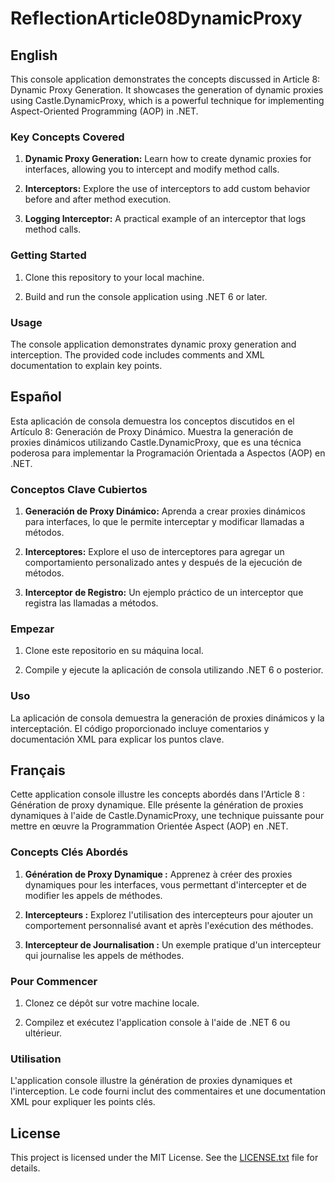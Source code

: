 # ReflectionArticle08DynamicProxy

## English

This console application demonstrates the concepts discussed in Article 8: Dynamic Proxy Generation. It showcases the generation of dynamic proxies using Castle.DynamicProxy, which is a powerful technique for implementing Aspect-Oriented Programming (AOP) in .NET.

### Key Concepts Covered

1. **Dynamic Proxy Generation:** Learn how to create dynamic proxies for interfaces, allowing you to intercept and modify method calls.

2. **Interceptors:** Explore the use of interceptors to add custom behavior before and after method execution.

3. **Logging Interceptor:** A practical example of an interceptor that logs method calls.

### Getting Started

1. Clone this repository to your local machine.

2. Build and run the console application using .NET 6 or later.

### Usage

The console application demonstrates dynamic proxy generation and interception. The provided code includes comments and XML documentation to explain key points.

## Español

Esta aplicación de consola demuestra los conceptos discutidos en el Artículo 8: Generación de Proxy Dinámico. Muestra la generación de proxies dinámicos utilizando Castle.DynamicProxy, que es una técnica poderosa para implementar la Programación Orientada a Aspectos (AOP) en .NET.

### Conceptos Clave Cubiertos

1. **Generación de Proxy Dinámico:** Aprenda a crear proxies dinámicos para interfaces, lo que le permite interceptar y modificar llamadas a métodos.

2. **Interceptores:** Explore el uso de interceptores para agregar un comportamiento personalizado antes y después de la ejecución de métodos.

3. **Interceptor de Registro:** Un ejemplo práctico de un interceptor que registra las llamadas a métodos.

### Empezar

1. Clone este repositorio en su máquina local.

2. Compile y ejecute la aplicación de consola utilizando .NET 6 o posterior.

### Uso

La aplicación de consola demuestra la generación de proxies dinámicos y la interceptación. El código proporcionado incluye comentarios y documentación XML para explicar los puntos clave.

## Français

Cette application console illustre les concepts abordés dans l'Article 8 : Génération de proxy dynamique. Elle présente la génération de proxies dynamiques à l'aide de Castle.DynamicProxy, une technique puissante pour mettre en œuvre la Programmation Orientée Aspect (AOP) en .NET.

### Concepts Clés Abordés

1. **Génération de Proxy Dynamique :** Apprenez à créer des proxies dynamiques pour les interfaces, vous permettant d'intercepter et de modifier les appels de méthodes.

2. **Intercepteurs :** Explorez l'utilisation des intercepteurs pour ajouter un comportement personnalisé avant et après l'exécution des méthodes.

3. **Intercepteur de Journalisation :** Un exemple pratique d'un intercepteur qui journalise les appels de méthodes.

### Pour Commencer

1. Clonez ce dépôt sur votre machine locale.

2. Compilez et exécutez l'application console à l'aide de .NET 6 ou ultérieur.

### Utilisation

L'application console illustre la génération de proxies dynamiques et l'interception. Le code fourni inclut des commentaires et une documentation XML pour expliquer les points clés.

## License

This project is licensed under the MIT License. See the [LICENSE.txt](LICENSE.txt) file for details.
